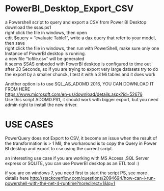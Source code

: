 # PowerBI_Desktop_Export_CSV
a Powershell script to query and export a CSV  from Power BI Desktop  
download the ssas.ps1  
right click the file in windows, then open  
edit $query = “evaluate Table1”, write a dax query that refer to your model, then save  
right click the file in windows, then run with PowerShell, make sure only one Instance of PowerBI desktop is running.  
a new file “tofile.csv” will be generated  
it seems SSAS embeded with PowerBI desktop is configured to time out after 30 Seconds, so if you are trying to export very large datasets try to do the export by a smaller chunck, I test it with a 3 Mi tables and it does work    

Another option is to use SQL_AS_ADOMD 2016, YOU CAN DOWNLOAD IT FROM HERE     
https://www.microsoft.com/en-us/download/details.aspx?id=52676  
Use this script ADOMD.PS1, it should work with bigger export, but you need admin right to install the new driver.



# USE CASES

PowerQuery does not Export to CSV, it become an issue when the result of the transformation is > 1 Mil, the workaround is to copy the Query in Power BI desktop and export to csv using the current script.  

an interesting use case if you are working with MS Access ,SQL Server express or SQLITE, you can use PowerBI desktop as an ETL tool :)  


if you are on windows 7, you need first to start the script PS, see more details here http://stackoverflow.com/questions/2094694/how-can-i-run-powershell-with-the-net-4-runtime?noredirect=1&lq=1 

